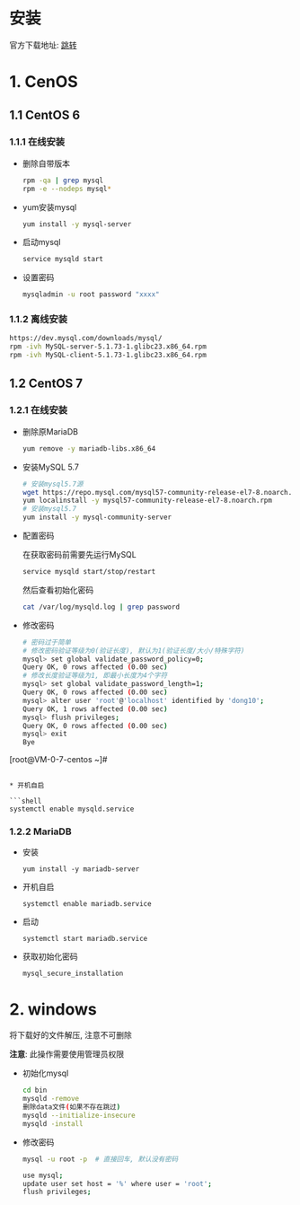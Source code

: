 # 安装

官方下载地址: [跳转](https://dev.mysql.com/downloads/mysql/)

# 1. CenOS

## 1.1 CentOS 6

### 1.1.1 在线安装

* 删除自带版本

  ```bash
  rpm -qa | grep mysql
  rpm -e --nodeps mysql*
  ```

* yum安装mysql

  ```bash
  yum install -y mysql-server
  ```

* 启动mysql

  ```bash
  service mysqld start
  ```

* 设置密码

  ```bash
  mysqladmin -u root password "xxxx"
  ```

### 1.1.2 离线安装

```bash
https://dev.mysql.com/downloads/mysql/
rpm -ivh MySQL-server-5.1.73-1.glibc23.x86_64.rpm
rpm -ivh MySQL-client-5.1.73-1.glibc23.x86_64.rpm
```

## 1.2 CentOS 7

### 1.2.1 在线安装

* 删除原MariaDB

  ```bash
  yum remove -y mariadb-libs.x86_64
  ```

* 安装MySQL 5.7

  ```bash
  # 安装mysql5.7源
  wget https://repo.mysql.com/mysql57-community-release-el7-8.noarch.rpm
  yum localinstall -y mysql57-community-release-el7-8.noarch.rpm
  # 安装mysql5.7
  yum install -y mysql-community-server
  ```

* 配置密码

  在获取密码前需要先运行MySQL

  ```bash
  service mysqld start/stop/restart
  ```

  然后查看初始化密码

  ```bash
  cat /var/log/mysqld.log | grep password
  ```

* 修改密码

  ```bash
  # 密码过于简单
  # 修改密码验证等级为0(验证长度), 默认为1(验证长度/大小/特殊字符)
  mysql> set global validate_password_policy=0;
  Query OK, 0 rows affected (0.00 sec)
  # 修改长度验证等级为1, 即最小长度为4个字符
  mysql> set global validate_password_length=1;
  Query OK, 0 rows affected (0.00 sec)
  mysql> alter user 'root'@'localhost' identified by 'dong10';
  Query OK, 1 rows affected (0.00 sec)
  mysql> flush privileges;
  Query OK, 0 rows affected (0.00 sec)
  mysql> exit
  Bye
[root@VM-0-7-centos ~]#
  ```
  
* 开机自启

  ```shell
  systemctl enable mysqld.service
  ```

### 1.2.2 MariaDB

* 安装

  ```shell
  yum install -y mariadb-server
  ```

* 开机自启

  ```shell
  systemctl enable mariadb.service
  ```

* 启动

  ```shell
  systemctl start mariadb.service
  ```

* 获取初始化密码

  ```shell
  mysql_secure_installation
  ```

# 2. windows

将下载好的文件解压, 注意不可删除

**注意**: 此操作需要使用管理员权限

* 初始化mysql

  ```bash
  cd bin
  mysqld -remove
  删除data文件(如果不存在跳过)
  mysqld --initialize-insecure
  mysqld -install
  ```

* 修改密码

  ```bash
  mysql -u root -p  # 直接回车, 默认没有密码
  
  use mysql;
  update user set host = '%' where user = 'root';
  flush privileges;
  ```


